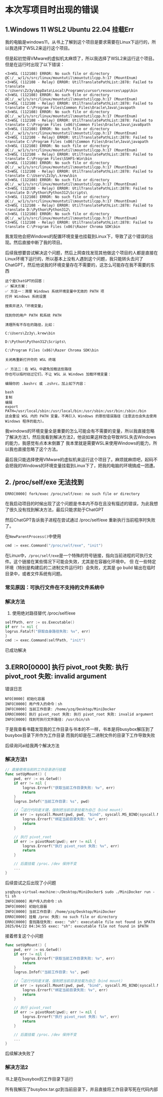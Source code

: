 # 本次写项目时出现的错误
## 1.Windows 11 WSL2 Ubuntu 22.04 挂载Err
我的电脑是windows11，从书上了解到这个项目是要求需要在Linux下运行的，所以我选择了WSL2来运行这个项目。

但是起初觉得VMware的虚拟机太麻烦了，所以我选择了WSL2来运行这个项目。
但是在运行时出现了以下错误：
```shell
<3>WSL (112108) ERROR: No such file or directory @C:/__w/1/s/src/linux/mountutil\mountutilcpp.h:17 (MountEnum)
<3>WSL (112108 - Relay) ERROR: UtilTranslatePathList:2878: Failed to translate C:\Users\Zz3y\AppData\Local\Programs\cursor\resources\app\bin
<3>WSL (112108) ERROR: No such file or directory @C:/__w/1/s/src/linux/mountutil\mountutilcpp.h:17 (MountEnum)
<3>WSL (112108 - Relay) ERROR: UtilTranslatePathList:2878: Failed to translate C:\Program Files\Common Files\Oracle\Java\javapath
<3>WSL (112108) ERROR: No such file or directory @C:/__w/1/s/src/linux/mountutil\mountutilcpp.h:17 (MountEnum)
<3>WSL (112108 - Relay) ERROR: UtilTranslatePathList:2878: Failed to translate C:\Program Files (x86)\Common Files\Oracle\Java\java8path
<3>WSL (112108) ERROR: No such file or directory @C:/__w/1/s/src/linux/mountutil\mountutilcpp.h:17 (MountEnum)
<3>WSL (112108 - Relay) ERROR: UtilTranslatePathList:2878: Failed to translate C:\Program Files (x86)\Common Files\Oracle\Java\javapath
<3>WSL (112108) ERROR: No such file or directory @C:/__w/1/s/src/linux/mountutil\mountutilcpp.h:17 (MountEnum)
<3>WSL (112108 - Relay) ERROR: UtilTranslatePathList:2878: Failed to translate C:\Program Files\SSHFS-Win\bin
<3>WSL (112108) ERROR: No such file or directory @C:/__w/1/s/src/linux/mountutil\mountutilcpp.h:17 (MountEnum)
<3>WSL (112108 - Relay) ERROR: UtilTranslatePathList:2878: Failed to translate C:\Users\Zz3y\.krew\bin
<3>WSL (112108) ERROR: No such file or directory @C:/__w/1/s/src/linux/mountutil\mountutilcpp.h:17 (MountEnum)
<3>WSL (112108 - Relay) ERROR: UtilTranslatePathList:2878: Failed to translate D:\Python\Python312\Scripts\
<3>WSL (112108) ERROR: No such file or directory @C:/__w/1/s/src/linux/mountutil\mountutilcpp.h:17 (MountEnum)
<3>WSL (112108 - Relay) ERROR: UtilTranslatePathList:2878: Failed to translate D:\Python\Python312\
<3>WSL (112108) ERROR: No such file or directory @C:/__w/1/s/src/linux/mountutil\mountutilcpp.h:17 (MountEnum)
<3>WSL (112108 - Relay) ERROR: UtilTranslatePathList:2878: Failed to translate C:\Program Files (x86)\Razer Chroma SDK\bin
````
我发现他会把Windows的配置环境变量也挂载到Linux下，导致了这个错误的出现。然后直接中断了我的项目。

后续我想要尝试解决这个问题，然后上网查找发现其他做这个项目的人都是直接在Linux环境下运行的，所以基本上没有人遇到这个问题，我只能转头去问了ChatGPT，然后他说我的环境变量存在不需要的，这怎么可能存在我不需要的东西

```text
这个是ChatGPT的回答：
✅ 解决方案：
✅ 方法一：清理 Windows 系统环境变量中无效的 PATH 项
打开 Windows 系统设置

搜索并进入「环境变量」

找到你的用户 PATH 和系统 PATH

清理所有不存在的路径，比如：

C:\Users\Zz3y\.krew\bin

D:\Python\Python312\Scripts\

C:\Program Files (x86)\Razer Chroma SDK\bin

关闭再重新打开你的 WSL 终端

✅ 方法二：在 WSL 中避免加载这些路径
你也可以临时绕过它们，不让 WSL 从 Windows 加载环境变量：

编辑你的 .bashrc 或 .zshrc，加上如下内容：

bash
复制
编辑
export PATH=/usr/local/sbin:/usr/local/bin:/usr/sbin:/usr/bin:/sbin:/bin
这会重设 WSL 内的 PATH 变量，不再引入 Windows 的那些错误路径（注意这也会失去使用 Windows 程序的能力）。
```

我windows的环境变量全是重要的怎么可能会有不需要的变量，所以我直接忽略了解决方法1，然后我看到解决方法2，他说如果这样改会导致WSL失去Windows的能力，我感觉有点本末倒置了
我本里就是需要WSL来使用Windows的能力，所以我也直接忽略了这个方法。

最后我只能选择使用VMware的虚拟机来运行这个项目了。麻烦就麻烦吧，起码不会把我的Windows的环境变量挂载到Linux下了，把我的电脑的环境搞成一团遭。

## 2. /proc/self/exe 无法找到
```shell
ERRO[0000] fork/exec /proc/self/exe: no such file or directory
```
在我启动项目的时候出现了这个问题是书本内不存在且没有描述的错误，为此我想了很久没有找到解决方法，最后只能求助于ChatGPT

然后ChatGPT告诉我子进程在尝试通过 /proc/self/exe 重新执行当前程序时失败了。

在`NewParentProcess()`中使用
```go
cmd := exec.Command("/proc/self/exe", "init")
```

在Linux中，`/proc/self/exe`是一个特殊的符号链接，指向当前进程的可执行文件。这个链接在某些情况下可能会失效，尤其是在容器化环境中。
但 在一些特定环境（特别是构建后的二进制文件运行时）会失败，尤其是 go build 输出在临时目录中，或者文件系统有问题。

### 常见原因：可执行文件在不支持的文件系统中
### 解决方法
1. 使用绝对路径替代 /proc/self/exe
```go
selfPath, err := os.Executable()
if err != nil {
logrus.Fatalf("获取自身路径失败: %v", err)
}
cmd := exec.Command(selfPath, "init")
```
已成功解决

## 3.ERRO[0000] 执行 pivot_root 失败: 执行 pivot_root 失败: invalid argument
错误日志
```shell
NFO[0000] 初始化容器                                        
INFO[0000] 用户传入的命令：sh                                   
INFO[0000] 当前工作目录: /home/yzq/Desktop/MiniDocker         
ERRO[0000] 执行 pivot_root 失败: 执行 pivot_root 失败: invalid argument 
INFO[0000] 找到可执行文件路径: /usr/bin/sh   
```

于是我查看书籍发现我的工作目录与书本的不一样，书本是将busybox解压到了busybox目录下并作为工作目录
而我的却是在二进制文件的目录下工作导致失败

后续询问ai给我两个解决方法

### 解决方法1
```go
// 直接使用当前的工作目录进行挂载
func setUpMount() {
	pwd, err := os.Getwd()
	if err != nil {
		logrus.Errorf("获取当前工作目录失败: %v", err)
		return
	}
	logrus.Infof("当前工作目录: %s", pwd)

	// 👇这行代码是关键，强制把当前目录挂载为自己（bind mount）
	if err := syscall.Mount(pwd, pwd, "bind", syscall.MS_BIND|syscall.MS_REC, ""); err != nil {
		logrus.Errorf("绑定当前目录失败: %v", err)
		return
	}

	// 执行 pivot_root
	if err := pivotRoot(pwd); err != nil {
		logrus.Errorf("执行 pivot_root 失败: %v", err)
		return
	}

	// 后面挂载 /proc、/dev 保持不变
	...
}
```

后续尝试之后出现了小问题
```shell
yzq@yzq-virtual-machine:~/Desktop/MiniDocker$ sudo ./MiniDocker run -ti sh
INFO[0000] 用户传入的命令：sh                                   
INFO[0000] 初始化容器                                        
INFO[0000] 当前工作目录: /home/yzq/Desktop/MiniDocker         
ERRO[0000] 挂载 /proc 失败: no such file or directory       
ERRO[0000] 查找路径失败: exec: "sh": executable file not found in $PATH 
2025/04/22 04:34:55 exec: "sh": executable file not found in $PATH
```

接着修复这个小问题
```go
func setUpMount() {
	pwd, err := os.Getwd()
	if err != nil {
		logrus.Errorf("获取当前工作目录失败: %v", err)
		return
	}
	logrus.Infof("当前工作目录: %s", pwd)

	// 👇这行代码是关键，强制把当前目录挂载为自己（bind mount）
	if err := syscall.Mount(pwd, pwd, "bind", syscall.MS_BIND|syscall.MS_REC, ""); err != nil {
		logrus.Errorf("绑定当前目录失败: %v", err)
		return
	}

	// 执行 pivot_root
	if err := pivotRoot(pwd); err != nil {
		logrus.Errorf("执行 pivot_root 失败: %v", err)
		return
	}

	// 后面挂载 /proc、/dev 保持不变
	...
}
```

后续解决失败了
### 解决方法2
书上是在busybox的工作目录下运行

所有我解压了busybox.tar.gz到当前目录下，并且直接将工作目录写死在代码内部
